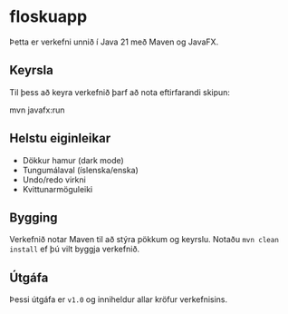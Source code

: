 # floskuapp
Þetta er verkefni unnið í Java 21 með Maven og JavaFX.

## Keyrsla

Til þess að keyra verkefnið þarf að nota eftirfarandi skipun:

mvn javafx:run

## Helstu eiginleikar

- Dökkur hamur (dark mode)
- Tungumálaval (íslenska/enska)
- Undo/redo virkni
- Kvittunarmöguleiki

## Bygging

Verkefnið notar Maven til að stýra pökkum og keyrslu. Notaðu `mvn clean install` ef þú vilt byggja verkefnið.

## Útgáfa

Þessi útgáfa er `v1.0` og inniheldur allar kröfur verkefnisins.